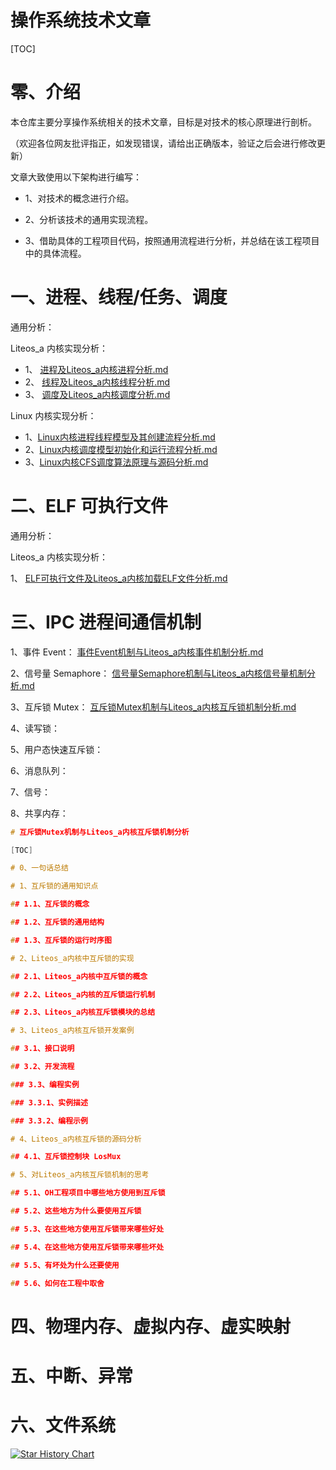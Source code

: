 # 操作系统技术文章
[TOC]

# 零、介绍

本仓库主要分享操作系统相关的技术文章，目标是对技术的核心原理进行剖析。

（欢迎各位网友批评指正，如发现错误，请给出正确版本，验证之后会进行修改更新）



文章大致使用以下架构进行编写：

* 1、对技术的概念进行介绍。

* 2、分析该技术的通用实现流程。

* 3、借助具体的工程项目代码，按照通用流程进行分析，并总结在该工程项目中的具体流程。



# 一、进程、线程/任务、调度

通用分析：

Liteos_a 内核实现分析：

* 1、 [进程及Liteos_a内核进程分析.md](docs/进程及Liteos_a内核进程分析.md) 
* 2、 [线程及Liteos_a内核线程分析.md](docs/线程及Liteos_a内核线程分析.md) 
* 3、 [调度及Liteos_a内核调度分析.md](docs/调度及Liteos_a内核调度分析.md) 

Linux 内核实现分析：

* 1、[Linux内核进程线程模型及其创建流程分析.md](docs/Linux内核进程线程模型及其创建流程分析.md)
* 2、[Linux内核调度模型初始化和运行流程分析.md](docs/Linux内核调度模型初始化和运行流程分析.md) 
*  3、[Linux内核CFS调度算法原理与源码分析.md](docs/Linux内核CFS调度算法原理与源码分析.md) 



# 二、ELF 可执行文件

通用分析：

Liteos_a 内核实现分析：

1、 [ELF可执行文件及Liteos_a内核加载ELF文件分析.md](docs/ELF可执行文件及Liteos_a内核加载ELF文件分析.md) 



# 三、IPC 进程间通信机制

1、事件 Event： [事件Event机制与Liteos_a内核事件机制分析.md](docs/事件Event机制与Liteos_a内核事件机制分析.md) 

2、信号量 Semaphore： [信号量Semaphore机制与Liteos_a内核信号量机制分析.md](docs/信号量Semaphore机制与Liteos_a内核信号量机制分析.md) 

3、互斥锁 Mutex： [互斥锁Mutex机制与Liteos_a内核互斥锁机制分析.md](docs/互斥锁Mutex机制与Liteos_a内核互斥锁机制分析.md) 

4、读写锁：

5、用户态快速互斥锁：

6、消息队列：

7、信号：

8、共享内存：

```c
# 互斥锁Mutex机制与Liteos_a内核互斥锁机制分析

[TOC]

# 0、一句话总结

# 1、互斥锁的通用知识点

## 1.1、互斥锁的概念

## 1.2、互斥锁的通用结构

## 1.3、互斥锁的运行时序图

# 2、Liteos_a内核中互斥锁的实现

## 2.1、Liteos_a内核中互斥锁的概念

## 2.2、Liteos_a内核的互斥锁运行机制

## 2.3、Liteos_a内核互斥锁模块的总结

# 3、Liteos_a内核互斥锁开发案例

## 3.1、接口说明

## 3.2、开发流程

### 3.3、编程实例

### 3.3.1、实例描述

### 3.3.2、编程示例

# 4、Liteos_a内核互斥锁的源码分析

## 4.1、互斥锁控制块 LosMux

# 5、对Liteos_a内核互斥锁机制的思考

## 5.1、OH工程项目中哪些地方使用到互斥锁

## 5.2、这些地方为什么要使用互斥锁

## 5.3、在这些地方使用互斥锁带来哪些好处

## 5.4、在这些地方使用互斥锁带来哪些坏处

## 5.5、有坏处为什么还要使用

## 5.6、如何在工程中取舍

```



# 四、物理内存、虚拟内存、虚实映射







# 五、中断、异常







# 六、文件系统











[![Star History Chart](https://api.star-history.com/svg?repos=https://github.com/ShareTechnologyForFree/OperatingSystemTechnicalArticles&type=Date)](https://star-history.com/#https://github.com/ShareTechnologyForFree/OperatingSystemTechnicalArticles&Date)
